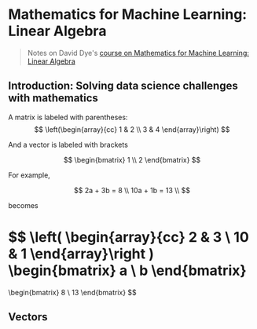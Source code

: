 # Mathematics for Machine Learning: Linear Algebra

> Notes on David Dye's [course on Mathematics for Machine Learning: Linear Algebra](https://www.coursera.org/learn/linear-algebra-machine-learning)

## Introduction: Solving data science challenges with mathematics

A matrix is labeled with parentheses:
$$
\left(\begin{array}{cc}
1 & 2 \\
3 & 4
\end{array}\right)
$$

And a vector is labeled with brackets

$$
\begin{bmatrix}
1 \\
2
\end{bmatrix}
$$

For example,

$$
2a + 3b = 8 \\
10a + 1b = 13 \\
$$

becomes

$$
\left(
    \begin{array}{cc}
    2 & 3 \\
    10 & 1
    \end{array}\right
)
\begin{bmatrix}
a \\
b
\end{bmatrix}
=
\begin{bmatrix}
8 \\
13
\end{bmatrix}
$$

## Vectors